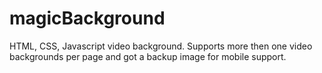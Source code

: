 # magicBackground
HTML, CSS, Javascript video background. Supports more then one video backgrounds per page and got a backup image for mobile support.

